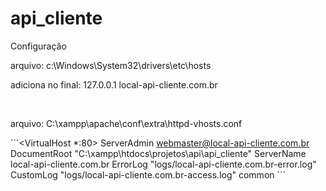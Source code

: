 # api_cliente

Configuração

<p>arquivo: c:\Windows\System32\drivers\etc\hosts </p>
<p>adiciona no final: 127.0.0.1 local-api-cliente.com.br</p>

<br>

<p>arquivo: C:\xampp\apache\conf\extra\httpd-vhosts.conf </p>

´´´<VirtualHost *:80>
    ServerAdmin webmaster@local-api-cliente.com.br
    DocumentRoot "C:\xampp\htdocs\projetos\api\api_cliente"
    ServerName local-api-cliente.com.br
    ErrorLog "logs/local-api-cliente.com.br-error.log"
    CustomLog "logs/local-api-cliente.com.br-access.log" common
</VirtualHost>´´´

